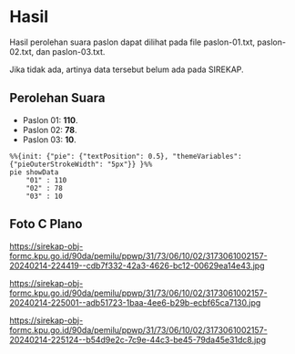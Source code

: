 # Hasil

Hasil perolehan suara paslon dapat dilihat pada file paslon-01.txt, paslon-02.txt, dan paslon-03.txt.

Jika tidak ada, artinya data tersebut belum ada pada SIREKAP.

## Perolehan Suara

 * Paslon 01: **110**.
 * Paslon 02: **78**.
 * Paslon 03: **10**.

```mermaid
%%{init: {"pie": {"textPosition": 0.5}, "themeVariables": {"pieOuterStrokeWidth": "5px"}} }%%
pie showData
    "01" : 110
    "02" : 78
    "03" : 10
```
## Foto C Plano

https://sirekap-obj-formc.kpu.go.id/90da/pemilu/ppwp/31/73/06/10/02/3173061002157-20240214-224419--cdb7f332-42a3-4626-bc12-00629ea14e43.jpg

https://sirekap-obj-formc.kpu.go.id/90da/pemilu/ppwp/31/73/06/10/02/3173061002157-20240214-225001--adb51723-1baa-4ee6-b29b-ecbf65ca7130.jpg

https://sirekap-obj-formc.kpu.go.id/90da/pemilu/ppwp/31/73/06/10/02/3173061002157-20240214-225124--b54d9e2c-7c9e-44c3-be45-79da45e31dc8.jpg
